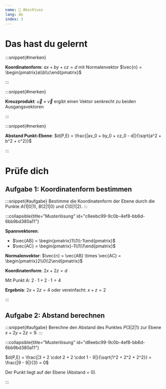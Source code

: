 ```yaml
---
name: 🎯 Abschluss
lang: de
index: 3
---
```


# Das hast du gelernt

:::snippet{#merken}

**Koordinatenform**: $ax + by + cz = d$ mit Normalenvektor $\vec{n} = \begin{pmatrix}a\\b\\c\end{pmatrix}$

:::

:::snippet{#merken}

**Kreuzprodukt**: $\vec{u} \times \vec{v}$ ergibt einen Vektor senkrecht zu beiden Ausgangsvektoren

:::

:::snippet{#merken}

**Abstand Punkt-Ebene**: $d(P,E) = \frac{|ax_0 + by_0 + cz_0 - d|}{\sqrt{a^2 + b^2 + c^2}}$

:::

# Prüfe dich

## Aufgabe 1: Koordinatenform bestimmen

:::snippet{#aufgabe}
Bestimme die Koordinatenform der Ebene durch die Punkte $A(1|0|1)$, $B(2|1|0)$ und $C(0|1|2)$.
:::

:::collapsible{title="Musterlösung" id="c6eebc99-9c0b-4ef8-bb6d-6bb9bd380a11"}

**Spannvektoren**:
- $\vec{AB} = \begin{pmatrix}1\\1\\-1\end{pmatrix}$
- $\vec{AC} = \begin{pmatrix}-1\\1\\1\end{pmatrix}$

**Normalenvektor**: $\vec{n} = \vec{AB} \times \vec{AC} = \begin{pmatrix}2\\0\\2\end{pmatrix}$

**Koordinatenform**: $2x + 2z = d$

Mit Punkt A: $2 \cdot 1 + 2 \cdot 1 = 4$

**Ergebnis**: $2x + 2z = 4$ oder vereinfacht: $x + z = 2$

:::

## Aufgabe 2: Abstand berechnen

:::snippet{#aufgabe}
Berechne den Abstand des Punktes $P(3|2|1)$ zur Ebene $x + 2y + 2z = 9$.
:::

:::collapsible{title="Musterlösung" id="d6eebc99-9c0b-4ef8-bb6d-6bb9bd380a11"}

$d(P,E) = \frac{|3 + 2 \cdot 2 + 2 \cdot 1 - 9|}{\sqrt{1^2 + 2^2 + 2^2}} = \frac{|9 - 9|}{3} = 0$

Der Punkt liegt auf der Ebene (Abstand = 0).

:::